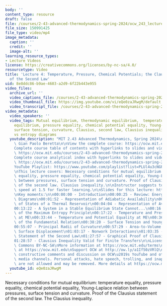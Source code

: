 ```yaml
---
body: ''
content_type: resource
draft: false
file: /courses/2-43-advanced-thermodynamics-spring-2024/ocw_243_lecture04_2024feb16_360p_16_9.mp4
file_size: 150991425
file_type: video/mp4
image_metadata:
  caption: ''
  credit: ''
  image-alt: ''
learning_resource_types:
- Lecture Videos
license: https://creativecommons.org/licenses/by-nc-sa/4.0/
resourcetype: Video
title: 'Lecture 4: Temperature, Pressure, Chemical Potentials; the Clausius Statement
  of the Second Law'
uid: 8e8ddc86-b9ae-4603-a2d9-6f22b443e955
video_files:
  archive_url: ''
  video_captions_file: /courses/2-43-advanced-thermodynamics-spring-2024/15eCElVJIRMmq6JCXVI33EVJGIl-nYZQS_transcript.webvtt
  video_thumbnail_file: https://img.youtube.com/vi/eQe0zaJRwgM/default.jpg
  video_transcript_file: /courses/2-43-advanced-thermodynamics-spring-2024/15eCElVJIRMmq6JCXVI33EVJGIl-nYZQS_transcript.pdf
video_metadata:
  video_speakers: ''
  video_tags: Mutual equilibrium, thermodynamic equilibrium,  temperature equality,
    equilibrium, pressure equality, chemical potential equality, Young-Laplace relation,
    surface tension, curvature, Clausius, second law, Clausius inequalities, energy
    vs entropy diagrams
  youtube_description: "MIT 2.43 Advanced Thermodynamics, Spring 2024\nInstructor:\
    \ Gian Paolo Beretta\n\nView the complete course: https://ocw.mit.edu/courses/2-43-advanced-thermodynamics-spring-2024/\n\
    Complete course table of contents with hyperlinks to slides and video timestamps:\
    \ https://ocw.mit.edu/courses/2-43-advanced-thermodynamics-spring-2024/resources/mit2_43_s24_toc_slides_pdf/\n\
    Complete course analytical index with hyperlinks to slides and video timestamps:\
    \ https://ocw.mit.edu/courses/2-43-advanced-thermodynamics-spring-2024/resources/mit2_43_s24_index_slides_pdf/\n\
    YouTube Playlist: https://www.youtube.com/playlist?list=PLUl4u3cNGP6309d0oJDiVo1CvxUQXJ2il\n\
    \nThis lecture covers: Necessary conditions for mutual equilibrium: temperature\
    \ equality, pressure equality, chemical potential equality, Young-Laplace relation\
    \ between pressures, surface tension and curvature. Proof of Clausius statement\
    \ of the second law. Clausius inequality.\n\nInstructor suggests to set viewing\
    \ speed at 1.5 for faster learning.\n\nSlides for this lecture: https://ocw.mit.edu/courses/2-43-advanced-thermodynamics-spring-2024/resources/mit2_43_s24_lec04_pdf/\n\
    \nKey moments:\n\n00:00:00 - Introduction\n00:00:25 - Review: Energy vs Entropy\
    \ Diagrams\n00:01:52 - Representation of Adiabatic Availability\n00:03:22 - Representation\
    \ of States of a Thermal Reservoir\n00:04:04 - Representation of Available Energy\n\
    00:13:22 - A System in a Stable Equilibrium State Cannot...\n00:16:49 - Consequences\
    \ of the Maximum Entropy Principle\n00:17:22 - Temperature and Pressure Equality\
    \ at ME\n00:33:44 - Temperature and Potential Equality at ME\n00:36:52 - Concavity\
    \ of the Fundamental Relation\n00:38:20 - Surface Tension and Young-Laplace Equation\n\
    00:55:07 - Principal Radii of Curvature\n00:57:29 - Area-to-Volume Change upon\
    \ Surface Displacement\n01:03:17 - Nonwork Interactions\n01:03:35 - Proof of Clausius\
    \ Statement of the Second Law\n01:27:57 - Graphical Proof of Clausius Inequality\n\
    01:28:57 - Clausius Inequality Valid for Finite Transfers\n\nLicense: Creative\
    \ Commons BY-NC-SA\nMore information at https://ocw.mit.edu/terms\nMore courses\
    \ at https://ocw.mit.edu\nSupport OCW at http://ow.ly/a1If50zVRlQ\n\nWe encourage\
    \ constructive comments and discussion on OCW\u2019s YouTube and other social\
    \ media channels. Personal attacks, hate speech, trolling, and inappropriate comments\
    \ are not allowed and may be removed. More details at https://ocw.mit.edu/comments."
  youtube_id: eQe0zaJRwgM
---
```

Necessary conditions for mutual equilibrium: temperature equality, pressure equality, chemical potential equality, Young-Laplace relation between pressures, surface tension and curvature. Proof of the Clausius statement of the second law. The Clausius inequality.
